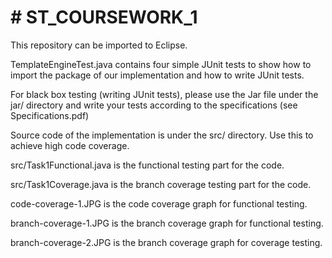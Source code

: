 # # ST_COURSEWORK_1

This repository can be imported to Eclipse.

TemplateEngineTest.java contains four simple JUnit tests to show how to import the package of our implementation and how to write JUnit tests. 

For black box testing (writing JUnit tests), please use the Jar file under the jar/ directory and write your tests according to the specifications (see Specifications.pdf)

Source code of the implementation is under the src/ directory. Use this to achieve high code coverage.

src/Task1Functional.java is the functional testing part for the code.

src/Task1Coverage.java is the branch coverage testing part for the code.

code-coverage-1.JPG is the code coverage graph for functional testing.

branch-coverage-1.JPG is the branch coverage graph for functional testing.

branch-coverage-2.JPG is the branch coverage graph for coverage testing.
